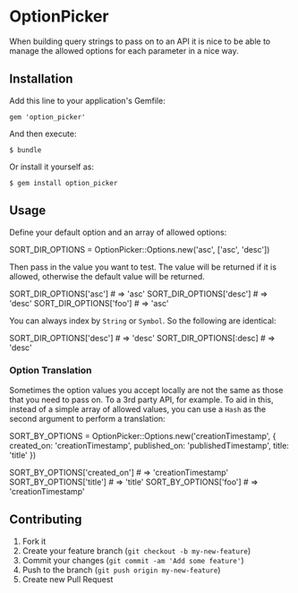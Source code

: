 # OptionPicker

When building query strings to pass on to an API it is nice to be able to manage the allowed options for each parameter in a nice way.

## Installation

Add this line to your application's Gemfile:

    gem 'option_picker'

And then execute:

    $ bundle

Or install it yourself as:

    $ gem install option_picker

## Usage

Define your default option and an array of allowed options:

  SORT_DIR_OPTIONS = OptionPicker::Options.new('asc', ['asc', 'desc'])

Then pass in the value you want to test. The value will be returned if it is allowed, otherwise the default value will be returned.

  SORT_DIR_OPTIONS['asc']  # => 'asc'
  SORT_DIR_OPTIONS['desc'] # => 'desc'
  SORT_DIR_OPTIONS['foo']  # => 'asc'

You can always index by `String` or `Symbol`. So the following are identical:

  SORT_DIR_OPTIONS['desc']  # => 'desc'
  SORT_DIR_OPTIONS[:desc]   # => 'desc'

### Option Translation

Sometimes the option values you accept locally are not the same as those that you need to pass on. To a 3rd party API, for example. To aid in this, instead of a simple array of allowed values, you can use a `Hash` as the second argument to perform a translation:

  SORT_BY_OPTIONS = OptionPicker::Options.new('creationTimestamp', {
    created_on: 'creationTimestamp',
    published_on: 'publishedTimestamp',
    title: 'title'
  })

  SORT_BY_OPTIONS['created_on'] # => 'creationTimestamp'
  SORT_BY_OPTIONS['title']      # => 'title'
  SORT_BY_OPTIONS['foo']        # => 'creationTimestamp'

## Contributing

1. Fork it
2. Create your feature branch (`git checkout -b my-new-feature`)
3. Commit your changes (`git commit -am 'Add some feature'`)
4. Push to the branch (`git push origin my-new-feature`)
5. Create new Pull Request
